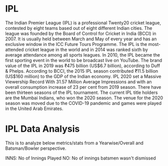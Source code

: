 # IPL

The Indian Premier League (IPL) is a professional Twenty20 cricket league, contested by eight teams based out of eight different Indian cities. 
The league was founded by the Board of Control for Cricket in India (BCCI) in 2007. It is usually held between March and May of every year and has an exclusive window in the ICC Future Tours Programme.
The IPL is the most-attended cricket league in the world and in 2014 was ranked sixth by average attendance among all sports leagues. 
In 2010, the IPL became the first sporting event in the world to be broadcast live on YouTube. The brand value of the IPL in 2019 was ₹475 billion (US$6.7 billion), according to Duff & Phelps. 
According to BCCI, the 2015 IPL season contributed ₹11.5 billion (US$160 million) to the GDP of the Indian economy. 
IPL 2020 set a Massive Viewership Record With 31.57 Million Average Impressions and with an overall consumption increase of 23 per cent from 2019 season.
There have been thirteen seasons of the IPL tournament. The current IPL title holders are the Mumbai Indians, who won the 2020 season.
The venue for the 2020 season was moved due to the COVID-19 pandemic and games were played in the United Arab Emirates.

# IPL Data Analysis

This is to analyze below metrics/stats from a Yearwise/Overall and Batsman/Bowler perspective.

INNS: No of Innings Played
NO: No of innings batsmen wasn't dismissed
